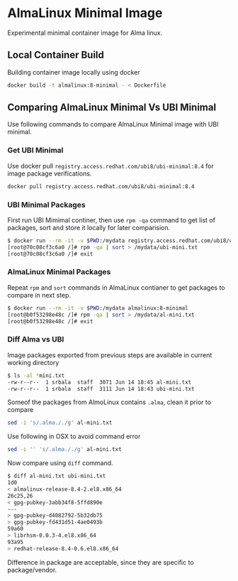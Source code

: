 # AlmaLinux Minimal Image

Experimental minimal container image for Alma linux.

## Local Container Build

Building container image locally using docker

```sh
docker build -t almalinux:8-minimal - < Dockerfile
```

## Comparing AlmaLinux Minimal Vs UBI Minimal

Use following commands to compare AlmaLinux Minimal image with UBI minimal.

### Get UBI Minimal

Use docker pull `registry.access.redhat.com/ubi8/ubi-minimal:8.4` for image package verifications.

```sh
docker pull registry.access.redhat.com/ubi8/ubi-minimal:8.4
```

### UBI Minimal Packages

First run UBI Mimimal continer, then use `rpm -qa` command to get list of packages, sort and store it locally for later comparision.

```sh
$ docker run --rm -it -v $PWD:/mydata registry.access.redhat.com/ubi8/ubi-minimal:8.4
[root@70c08cf3c6a0 /]# rpm -qa | sort > /mydata/ubi-mini.txt
[root@70c08cf3c6a0 /]# exit
```

### AlmaLinux Minimal Packages

Repeat `rpm` and `sort` commands in AlmaLinux contianer to get packages to compare in next step.

```sh
$ docker run --rm -it -v $PWD:/mydata almalinux:8-minimal 
[root@b0f53298e48c /]# rpm -qa | sort > /mydata/al-mini.txt
[root@b0f53298e48c /]# exit
```

### Diff Alma vs UBI

Image packages exported from previous steps are available in current working directory

```sh
$ ls -al *mini.txt
-rw-r--r--  1 srbala  staff  3071 Jun 14 18:45 al-mini.txt
-rw-r--r--  1 srbala  staff  3111 Jun 14 18:43 ubi-mini.txt
```

Someof the packages from AlmoLinux contains `.alma`, clean it prior to compare

```sh
sed -i 's/.alma././g' al-mini.txt
```

Use following in OSX to avoid command error

```sh
sed -i '' 's/.alma././g' al-mini.txt
```

Now compare using `diff` command.

```sh
$ diff al-mini.txt ubi-mini.txt 
1d0
< almalinux-release-8.4-2.el8.x86_64
26c25,26
< gpg-pubkey-3abb34f8-5ffd890e
---
> gpg-pubkey-d4082792-5b32db75
> gpg-pubkey-fd431d51-4ae0493b
59a60
> librhsm-0.0.3-4.el8.x86_64
93a95
> redhat-release-8.4-0.6.el8.x86_64
```

Difference in package are acceptable, since they are specific to package/vendor.


